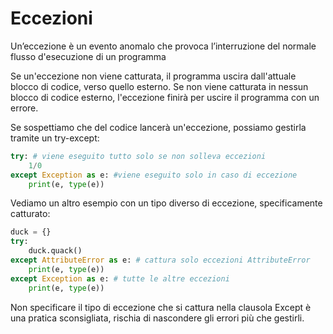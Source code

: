 # Eccezioni 

Un’eccezione è un evento anomalo che provoca l’interruzione del normale flusso d'esecuzione di un programma

Se un'eccezione non viene catturata, il programma uscira dall'attuale blocco di codice, verso quello esterno. Se non viene catturata in nessun blocco di codice esterno, l'eccezione finirà per uscire il programma con un errore.


Se sospettiamo che del codice lancerà un'eccezione, possiamo gestirla tramite un try-except:

```python
try: # viene eseguito tutto solo se non solleva eccezioni
    1/0
except Exception as e: #viene eseguito solo in caso di eccezione
    print(e, type(e))
```

Vediamo un altro esempio con un tipo diverso di eccezione, 
specificamente catturato:

```python
duck = {}
try:
    duck.quack()
except AttributeError as e: # cattura solo eccezioni AttributeError
    print(e, type(e))
except Exception as e: # tutte le altre eccezioni
    print(e, type(e))
```


Non specificare il tipo di eccezione che si cattura nella clausola Except è una pratica sconsigliata, rischia di nascondere gli errori più che gestirli.




<!-- 
TODO: mettilo nel capitolo delle classi
# 
# Duck Typing: come altri linguaggi di scripting, Python esegue un metodo
# su un oggetto "se ne trova uno con lo stesso nome". Se invece quel nome 
# non viene trovato su un dato oggetto, viene sollevata un'eccezione 
# in runtime, al momento della chiamata, e non prima.
# 
# "If it looks like a duck, and it quacks like a duck, it's a duck".
#
#

 -->
